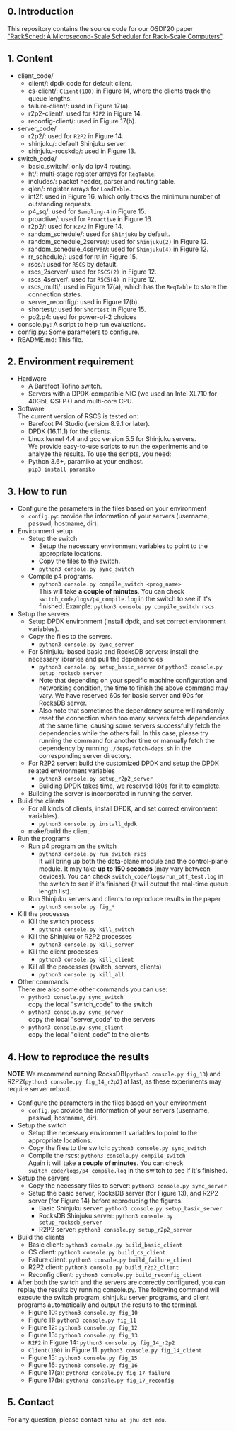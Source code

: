 ## 0. Introduction<br>

This repository contains the source code for our OSDI'20 paper
["RackSched: A Microsecond-Scale Scheduler for Rack-Scale Computers"](https://www.usenix.org/conference/osdi20/presentation/zhu).

## 1. Content<br>

- client_code/<br>
  - client/: dpdk code for default client.<br>
  - cs-client/: `Client(100)` in Figure 14, where the clients track the queue lengths.<br>
  - failure-client/: used in Figure 17(a).<br>
  - r2p2-client/: used for `R2P2` in Figure 14.<br>
  - reconfig-client/: used in Figure 17(b).<br>
- server_code/<br>
  - r2p2/: used for `R2P2` in Figure 14.<br>
  - shinjuku/: default Shinjuku server.<br>
  - shinjuku-rocskdb/: used in Figure 13.<br>
- switch_code/<br>
  - basic_switch/: only do ipv4 routing.
  - ht/: multi-stage register arrays for `ReqTable`.
  - includes/: packet header, parser and routing table.
  - qlen/: register arrays for `LoadTable`.
  - int2/: used in Figure 16, which only tracks the minimum number of outstanding requests.
  - p4_sq/: used for `Sampling-4` in Figure 15.
  - proactive/: used for `Proactive` in Figure 16.
  - r2p2/: used for `R2P2` in Figure 14.
  - random_schedule/: used for `Shinjuku` by default.
  - random_schedule_2server/: used for `Shinjuku(2)` in Figure 12.
  - random_schedule_4server/: used for `Shinjuku(4)` in Figure 12.
  - rr_schedule/: used for `RR` in Figure 15.
  - rscs/: used for `RSCS` by default.
  - rscs_2server/: used for `RSCS(2)` in Figure 12.
  - rscs_4server/: used for `RSCS(4)` in Figure 12.
  - rscs_multi/: used in Figure 17(a), which has the `ReqTable` to store the connection states.
  - server_reconfig/: used in Figure 17(b).
  - shortest/: used for `Shortest` in Figure 15.
  - po2.p4: used for power-of-2 choices
- console.py: A script to help run evaluations.<br>
- config.py: Some parameters to configure.<br>
- README.md: This file.<br>

## 2. Environment requirement<br>

- Hardware
  - A Barefoot Tofino switch.<br>
  - Servers with a DPDK-compatible NIC (we used an Intel XL710 for 40GbE QSFP+) and multi-core CPU.<br>
- Software<br>
  The current version of RSCS is tested on:<br>
  - Barefoot P4 Studio (version 8.9.1 or later).<br>
  - DPDK (16.11.1) for the clients.<br>
  - Linux kernel 4.4 and gcc version 5.5 for Shinjuku servers.<br>
  We provide easy-to-use scripts to run the experiments and to analyze the results. To use the scripts, you need:
  - Python 3.6+, paramiko at your endhost.<br>
    `pip3 install paramiko`

## 3. How to run<br>

- Configure the parameters in the files based on your environment<br>
  - `config.py`: provide the information of your servers (username, passwd, hostname, dir).<br>
- Environment setup<br>
  - Setup the switch<br>
    - Setup the necessary environment variables to point to the appropriate locations.<br>
    - Copy the files to the switch.<br>
    - `python3 console.py sync_switch`<br>
  - Compile p4 programs.<br>
    - `python3 console.py compile_switch <prog_name>`<br>
      This will take **a couple of minutes**. You can check `switch_code/logs/p4_compile.log` in the switch to see if it's finished.
      Example: `python3 console.py compile_switch rscs`
- Setup the servers<br>
  - Setup DPDK environment (install dpdk, and set correct environment variables).<br>
  - Copy the files to the servers.<br>
    - `python3 console.py sync_server`<br>
  - For Shinjuku-based basic and RocksDB servers: install the necessary libraries and pull the dependencies<br>
    - `python3 console.py setup_basic_server` or `python3 console.py setup_rocksdb_server`<br>
    - Note that depending on your specific machine configuration and networking condition, the time to finish the above command may vary. We have reserved 60s for basic server and 90s for RocksDB server.<br>
    - Also note that sometimes the dependency source will randomly reset the connection when too many servers fetch dependencies at the same time, causing some servers successfully fetch the dependencies while the others fail. In this case, please try running the command for another time or manually fetch the dependency by running `./deps/fetch-deps.sh` in the corresponding server directory.
  - For R2P2 server: build the customized DPDK and setup the DPDK related environment variables<br>
    - `python3 console.py setup_r2p2_server`<br>
    - Building DPDK takes time, we reserved 180s for it to complete.<br>
  - Building the server is incorporated in running the server.<br>
- Build the clients<br>
  - For all kinds of clients, install DPDK, and set correct environment variables).<br>
    - `python3 console.py install_dpdk` <br>
  - make/build the client.<br>
- Run the programs<br>
  - Run p4 program on the switch<br>
    - `python3 console.py run_switch rscs`<br>
      It will bring up both the data-plane module and the control-plane module. It may take **up to 150 seconds** (may vary between devices). You can check `switch_code/logs/run_ptf_test.log` in the switch to see if it's finished (it will output the real-time queue length list).
  - Run Shinjuku servers and clients to reproduce results in the paper<br>
    - `python3 console.py fig_*`<br>
- Kill the processes<br>
  - Kill the switch process
    - `python3 console.py kill_switch`
  - Kill the Shinjuku or R2P2 processes
    - `python3 console.py kill_server`
  - Kill the client processes
    - `python3 console.py kill_client`
  - Kill all the processes (switch, servers, clients)
    - `python3 console.py kill_all`
- Other commands<br>
  There are also some other commands you can use:
  - `python3 console.py sync_switch`<br>
    copy the local "switch_code" to the switch
  - `python3 console.py sync_server`<br>
    copy the local "server_code" to the servers
  - `python3 console.py sync_client`<br>
    copy the local "client_code" to the clients

## 4. How to reproduce the results<br>

**NOTE**
We recommend running RocksDB(`python3 console.py fig_13`) and R2P2(`python3 console.py fig_14_r2p2`) at last, as these experiments may require server reboot.

- Configure the parameters in the files based on your environment
  - `config.py`: provide the information of your servers (username, passwd, hostname, dir).<br>
- Setup the switch
  - Setup the necessary environment variables to point to the appropriate locations.<br>
  - Copy the files to the switch: `python3 console.py sync_switch`<br>
  - Compile the rscs: `python3 console.py compile_switch`<br>
    Again it will take **a couple of minutes**. You can check `switch_code/logs/p4_compile.log` in the switch to see if it's finished.
- Setup the servers
  - Copy the necessary files to server: `python3 console.py sync_server`<br>
  - Setup the basic server, RocksDB server (for Figure 13), and R2P2 server (for Figure 14) before reproducing the figures.<br>
    - Basic Shinjuku server: `python3 console.py setup_basic_server`<br>
    - RocksDB Shinjuku server: `python3 console.py setup_rocksdb_server`<br>
    - R2P2 server: `python3 console.py setup_r2p2_server`<br>
- Build the clients
  - Basic client: `python3 console.py build_basic_client`<br>
  - CS client: `python3 console.py build_cs_client`<br>
  - Failure client: `python3 console.py build_failure_client`<br>
  - R2P2 client: `python3 console.py build_r2p2_client`<br>
  - Reconfig client: `python3 console.py build_reconfig_client`<br>
- After both the switch and the servers are correctly configured, you can replay the results by running console.py. The following command will execute the switch program, shinjuku server programs, and client programs automatically and output the results to the terminal.<br>
  - Figure 10: `python3 console.py fig_10`<br>
  - Figure 11: `python3 console.py fig_11`<br>
  - Figure 12: `python3 console.py fig_12`<br>
  - Figure 13: `python3 console.py fig_13`<br>
  - `R2P2` in Figure 14: `python3 console.py fig_14_r2p2`<br>
  - `Client(100)` in Figure 11: `python3 console.py fig_14_client`<br>
  - Figure 15: `python3 console.py fig_15`<br>
  - Figure 16: `python3 console.py fig_16`<br>
  - Figure 17(a): `python3 console.py fig_17_failure`<br>
  - Figure 17(b): `python3 console.py fig_17_reconfig`<br>

## 5. Contact<br>

For any question, please contact `hzhu at jhu dot edu`.
